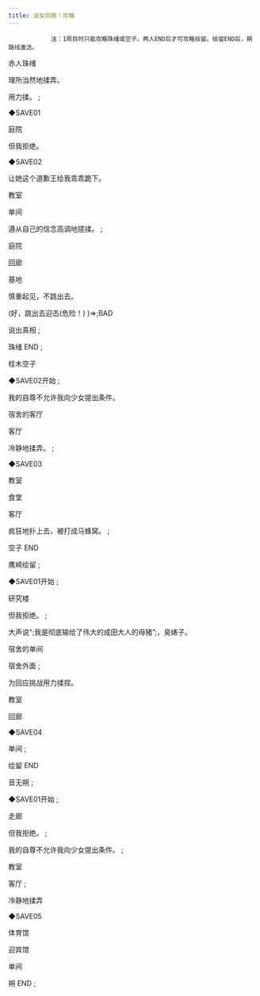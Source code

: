 ```yaml
---
title: 淑女同萌！攻略
---
```


                注：1周目时只能攻略珠绪或空子。两人END后才可攻略绘留。绘留END后，朔路线激活。



赤人珠绪



理所当然地揉弄。

用力揉。 ;

◆SAVE01

庭院

但我拒绝。

◆SAVE02

让她这个道歉王给我乖乖跪下。

教室

单间

遵从自己的信念高调地搓揉。 ;

庭院

回廊

基地

慎重起见，不跳出去。

(好，跳出去迎击(危险！) )⇒;BAD

说出真相  ;



珠绪 END ;



桂木空子



◆SAVE02开始 ;

我的自尊不允许我向少女提出条件。

宿舍的客厅

客厅

冷静地揉弄。 ;

◆SAVE03

教室

食堂

客厅

疯狂地扑上去，被打成马蜂窝。  ;



空子 END



鹰崎绘留 ;



◆SAVE01开始 ;

研究楼

但我拒绝。 ;

大声说“;我是彻底输给了伟大的成田大人的母猪”;，臭婊子。

宿舍的单间

宿舍外面 ;

为回应挑战用力揉捏。

教室

回廊

◆SAVE04

单间 ;



绘留 END



音无朔  ;



◆SAVE01开始 ;

走廊

但我拒绝。 ;

我的自尊不允许我向少女提出条件。 ;

教室

客厅 ;

冷静地揉弄

◆SAVE05

体育馆

迎宾馆

单间



朔 END  ;




              
